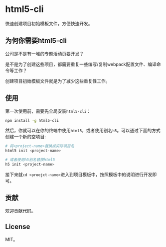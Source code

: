 # html5-cli

快速创建项目初始模板文件，方便快速开发。

## 为何你需要html5-cli

公司是不是有一堆的专题活动页要开发？

是不是为了创建这些项目，都需要重复一些编写/复制webpack配置文件、编译命令等工作？

创建项目初始模板文件就是为了减少这些重复性工作。

## 使用

第一次使用前，需要先全局安装`html5-cli`：

```bash
npm install -g html5-cli
```

然后，你就可以在你的终端中使用`html5`，或者使用别名`h5`。可以通过下面的方式创建一个新的空项目:

```bash
# 将<project-name>替换成实际项目名
html5 init <project-name>

# 或者使用h5别名替换html5
h5 init <project-name>
```

接下来就`cd <proejct-name>`进入到项目模板中，按照模板中的说明进行开发即可。

## 贡献

欢迎贡献代码。

## License

MIT。
